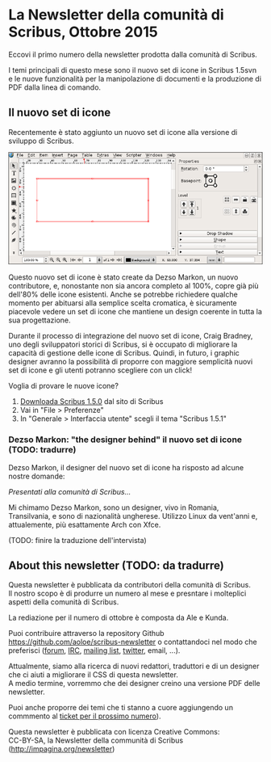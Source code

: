 # La Newsletter della comunità di Scribus, Ottobre 2015

Eccovi il primo numero della newsletter prodotta dalla comunità di Scribus.

I temi principali di questo mese sono il nuovo set di icone in Scribus 1.5svn e le nuove funzionalità per la manipolazione di documenti e la produzione di PDF dalla linea di comando.

## Il nuovo set di icone

Recentemente è stato aggiunto un nuovo set di icone alla versione di sviluppo di Scribus.

![screenshot delle nuove icone](images/icons.png)

Questo nuovo set di icone è stato create da Dezso Markon, un nuovo contributore, e, nonostante non sia ancora completo al 100%, copre già più dell'80% delle icone esistenti.
Anche se potrebbe richiedere qualche momento per abituarsi alla semplice scelta cromatica, è sicuramente piacevole vedere un set di icone che mantiene un design coerente in tutta la sua progettazione.

Durante il processo di integrazione del nuovo set di icone, Craig Bradney, uno degli sviluppatori storici di Scribus, si è occupato di migliorare la capacità di gestione delle icone di Scribus. Quindi, in futuro, i graphic designer avranno la possibilità di proporre con maggiore semplicità nuovi set di icone e gli utenti potranno scegliere con un click!

Voglia di provare le nuove icone?

1. [Downloada Scribus 1.5.0](http://www.scribus.net/downloads/unstable-branch/) dal sito di Scribus
2. Vai in "File > Preferenze"
3. In "Generale > Interfaccia utente" scegli il tema "Scribus 1.5.1"

### Dezso Markon: "the designer behind" il nuovo set di icone (TODO: tradurre)

Dezso Markon, il designer del nuovo set di icone ha risposto ad alcune nostre domande:

_Presentati alla comunità di Scribus..._

Mi chimamo Dezso Markon, sono un designer, vivo in Romania, Transilvania, e sono di nazionalità ungherese. Utilizzo Linux da vent'anni e, attualemente, più esattamente Arch con Xfce.

(TODO: finire la traduzione dell'intervista)

## About this newsletter (TODO: da tradurre)

Questa newsletter è pubblicata da contributori della comunità di Scribus.  
Il nostro scopo è di produrre un numero al mese e presntare i molteplici aspetti della comunità di Scribus.

La rediazione per il numero di ottobre è composta da Ale e Kunda.

Puoi contribuire attraverso la repository Github <https://github.com/aoloe/scribus-newsletter> o contattandoci nel modo che preferisci ([forum](http://forums.scribus.net), [IRC](http://webchat.freenode.net/?channels=scribus), [mailing list](http://lists.scribus.net), [twitter](https://twitter.com/scribus), email, ...).

Attualmente, siamo alla ricerca di nuovi redattori, traduttori e di un designer che ci aiuti a migliorare il CSS di questa newsletter.  
A medio termine, vorremmo che dei designer creino una versione PDF delle newsletter.

Puoi anche proporre dei temi che ti stanno a cuore aggiungendo un commmento al [ticket per il prossimo numero](https://github.com/aoloe/scribus-newsletter/issues/7)).

Questa newsletter è pubblicata con licenza Creative Commons:  
CC-BY-SA, la Newsletter della communità di Scribus (<http://impagina.org/newsletter>)

